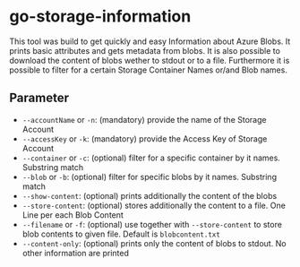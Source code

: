 # go-storage-information

This tool was build to get quickly and easy Information about Azure Blobs.
It prints basic attributes and gets metadata from blobs.
It is also possible to download the content of blobs wether to stdout or to a file.
Furthermore it is possible to filter for a certain Storage Container Names or/and Blob names.

## Parameter

* `--accountName` or `-n`: (mandatory) provide the name of the Storage Account
* `--accessKey` or `-k`: (mandatory) provide the Access Key of Storage Account
* `--container` or `-c`: (optional) filter for a specific container by it names. Substring match
* `--blob` or `-b`: (optional) filter for specific blobs by it names. Substring match
* `--show-content`: (optional) prints additionally the content of the blobs
* `--store-content`: (optional) stores additionally the content to a file. One Line per each Blob Content
* `--filename` or `-f`: (optional) use together with `--store-content` to store blob contents to given file. Default is `blobcontent.txt`
* `--content-only`: (optional) prints only the content of blobs to stdout. No other information are printed
